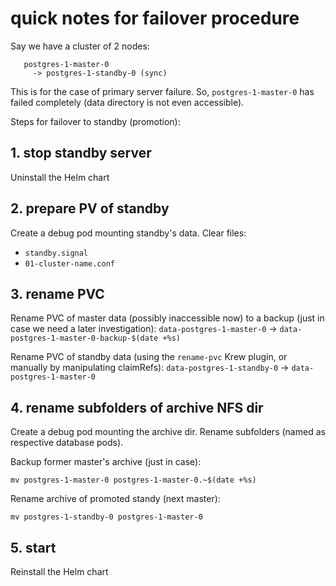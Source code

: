 # quick notes for failover procedure

Say we have a cluster of 2 nodes:

```
   postgres-1-master-0
     -> postgres-1-standby-0 (sync)
```

This is for the case of primary server failure. So, `postgres-1-master-0` has failed completely (data directory is not even accessible).

Steps for failover to standby (promotion):

## 1. stop standby server

Uninstall the Helm chart

## 2. prepare PV of standby

Create a debug pod mounting standby's data. Clear files:
 - `standby.signal`
 - `01-cluster-name.conf`

## 3. rename PVC

Rename PVC of master data (possibly inaccessible now) to a backup (just in case we need a later investigation):
   `data-postgres-1-master-0` -> `data-postgres-1-master-0-backup-$(date +%s)`

Rename PVC of standby data (using the `rename-pvc` Krew plugin, or manually by manipulating claimRefs):
   `data-postgres-1-standby-0` -> `data-postgres-1-master-0`

## 4. rename subfolders of archive NFS dir 

Create a debug pod mounting the archive dir. Rename subfolders (named as respective database pods).

Backup former master's archive (just in case):

    mv postgres-1-master-0 postgres-1-master-0.~$(date +%s)

Rename archive of promoted standy (next master):

    mv postgres-1-standby-0 postgres-1-master-0

## 5. start

Reinstall the Helm chart
